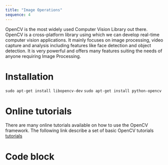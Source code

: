```yaml
---
title: "Image Operations"
sequence: 4
---
```


OpenCV is the most widely used Computer Vision Library out there. OpenCV is a cross-platform library using which we can develop real-time computer vision applications. 
It mainly focuses on image processing, video capture and analysis including features like face detection and object detection.
It is very powerful and offers many features suiting the needs of anyone requiring Image Processing.

# Installation

`sudo apt-get install libopencv-dev`
`sudo apt-get install python-opencv`

# Online tutorials 

There are many online tutorials available on how to use the OpenCV framework. 
The following link describe a set of basic OpenCV tutorials [tutorials](http://docs.opencv.org/3.3.0/d9/df8/tutorial_root.html)


# Code block 
